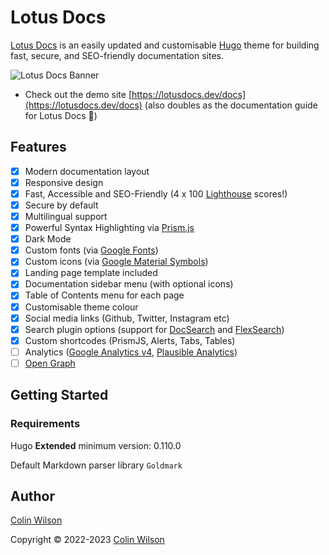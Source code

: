 # Lotus Docs

[Lotus Docs](https://lotusdocs.dev) is an easily updated and customisable [Hugo](https://gohugo.io/) theme for building fast, secure, and SEO-friendly documentation sites.

![Lotus Docs Banner](https://res.cloudinary.com/lotuslabs/image/upload/v1688172563/Lotus%20Docs/Social%20Media/lotus_docs_banner_mockup_v1.0_opt_oab0aq.jpg)

- Check out the demo site [https://lotusdocs.dev/docs](https://lotusdocs.dev/docs) (also doubles as the documentation guide for Lotus Docs 📖)

## Features

* [x] Modern documentation layout
* [x] Responsive design
* [x] Fast, Accessible and SEO-Friendly (4 x 100 [Lighthouse](https://pagespeed.web.dev/) scores!)
* [x] Secure by default
* [x] Multilingual support
* [x] Powerful Syntax Highlighting via [Prism.js](https://prismjs.com/)
* [x] Dark Mode
* [x] Custom fonts (via [Google Fonts](https://fonts.google.com/))
* [x] Custom icons (via [Google Material Symbols](https://fonts.google.com/icons?icon.style=Outlined&icon.set=Material+Symbols))
* [x] Landing page template included
* [x] Documentation sidebar menu (with optional icons)
* [x] Table of Contents menu for each page
* [x] Customisable theme colour
* [x] Social media links (Github, Twitter, Instagram etc)
* [x] Search plugin options (support for [DocSearch](https://docsearch.algolia.com/) and [FlexSearch](https://github.com/nextapps-de/flexsearch))
* [x] Custom shortcodes (PrismJS, Alerts, Tabs, Tables)
* [ ] Analytics ([Google Analytics v4](https://analytics.google.com/analytics/web/), [Plausible Analytics](https://plausible.io/))
* [ ] [Open Graph](https://ogp.me/)

## Getting Started

### Requirements

Hugo **Extended** minimum version: 0.110.0

Default Markdown parser library `Goldmark`

## Author

[Colin Wilson](https://github.com/colinwilson)

Copyright © 2022-2023 [Colin Wilson](https://github.com/colinwilson)